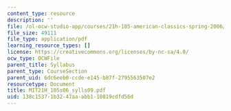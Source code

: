 ```yaml
---
content_type: resource
description: ''
file: /ol-ocw-studio-app/courses/21h-105-american-classics-spring-2006/138c15371b3247aaabb110819cdfd56d_MIT21H_105s06_sylls09.pdf
file_size: 49111
file_type: application/pdf
learning_resource_types: []
license: https://creativecommons.org/licenses/by-nc-sa/4.0/
ocw_type: OCWFile
parent_title: Syllabus
parent_type: CourseSection
parent_uid: 6dc6eeb0-ccde-e145-b87f-2795563507e2
resourcetype: Document
title: MIT21H_105s06_sylls09.pdf
uid: 138c1537-1b32-47aa-abb1-10819cdfd56d
---
```

